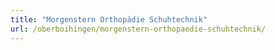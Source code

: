 ```yaml
---
title: "Morgenstern Orthopädie Schuhtechnik"
url: /oberboihingen/morgenstern-orthopaedie-schuhtechnik/
---
```

